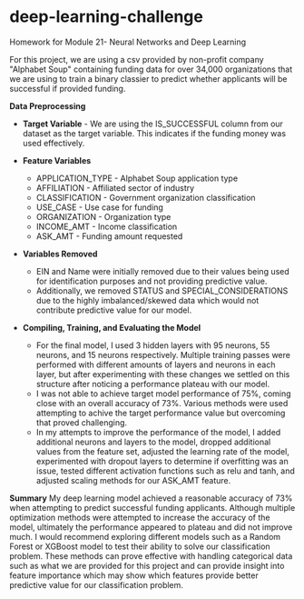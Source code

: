 # deep-learning-challenge
Homework for Module 21- Neural Networks and Deep Learning


For this project, we are using a csv provided by non-profit company "Alphabet Soup" containing funding data for over 34,000 organizations that we are using to train a binary classier to predict whether applicants will be successful if provided funding.

**Data Preprocessing**
* **Target Variable** - We are using the IS_SUCCESSFUL column from our dataset as the target variable. This indicates if the funding money was used effectively.
* **Feature Variables**
    * APPLICATION_TYPE - Alphabet Soup application type
    * AFFILIATION - Affiliated sector of industry
    * CLASSIFICATION - Government organization classification
    * USE_CASE - Use case for funding
    * ORGANIZATION - Organization type
    * INCOME_AMT - Income classification
    * ASK_AMT - Funding amount requested
* **Variables Removed**
    * EIN and Name were initially removed due to their values being used for identification purposes and not providing predictive value.
    * Additionally, we removed STATUS and SPECIAL_CONSIDERATIONS due to the highly imbalanced/skewed data which would not contribute predictive value for our model.

* **Compiling, Training, and Evaluating the Model**
    * For the final model, I used 3 hidden layers with 95 neurons, 55 neurons, and 15 neurons respectively. Multiple training passes were performed with different amounts of layers and neurons in each layer, but after experimenting with these changes we settled on this structure after noticing a performance plateau with our model.
    * I was not able to achieve target model performance of 75%, coming close with an overall accuracy of 73%. Various methods were used attempting to achive the target performance value but overcoming that proved challenging.
    * In my attempts to improve the performance of the model, I added additional neurons and layers to the model, dropped additional values from the feature set, adjusted the learning rate of the model, experimented with dropout layers to determine if overfitting was an issue, tested different activation functions such as relu and tanh, and adjusted scaling methods for our ASK_AMT feature.

**Summary**
My deep learning model achieved a reasonable accuracy of 73% when attempting to predict successful funding applicants. Although multiple optimization methods were attempted to increase the accuracy of the model, ultimately the performance appeared to plateau and did not improve much. I would recommend exploring different models such as a Random Forest or XGBoost model to test their ability to solve our classification problem. These methods can prove effective with handling categorical data such as what we are provided for this project and can provide insight into feature importance which may show which features provide better predictive value for our classification problem.
